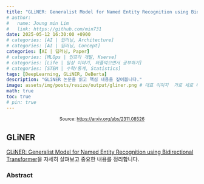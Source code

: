 ```yaml
---
title: "GLiNER: Generalist Model for Named Entity Recognition using Bidirectional Transformer"
# author:
#   name: Joung min Lim
#   link: https://github.com/min731
date: 2025-05-12 16:30:00 +0900
# categories: [AI | 딥러닝, Architecture]
# categories: [AI | 딥러닝, Concept]
categories: [AI | 딥러닝, Paper]
# categories: [MLOps | 인프라 개발, Kserve]
# categories: [Life | 일상 이야기, 와플먹으면서 공부하기]
# categories: [STEM | 수학/통계, Statistics]
tags: [DeepLearning, GLiNER, DeBerta]
description: "GLiNER 논문을 읽고 핵심 내용을 짚어봅니다."
image: assets/img/posts/resize/output/gliner.png # 대표 이미지  가로 세로 비율 약 1.91:1 (예: 1200×628px)
math: true
toc: true
# pin: true
---
```


<div align="center">
  <small>Source: <a href="https://arxiv.org/abs/2311.08526">https://arxiv.org/abs/2311.08526</a></small>
</div>

## GLiNER

[GLiNER: Generalist Model for Named Entity Recognition using Bidirectional Transformer](https://arxiv.org/abs/2311.08526)을 자세히 살펴보고 중요한 내용를 정리합니다.

### Abstract

